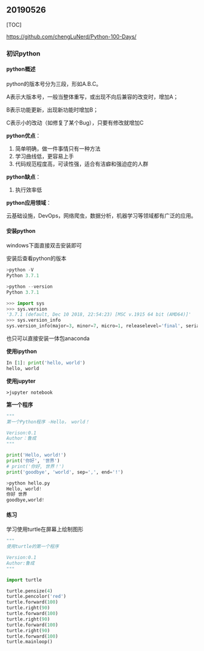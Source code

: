 ## 20190526

[TOC]

https://github.com/chengLuNerd/Python-100-Days/

### 初识python

#### python概述

python的版本号分为三段，形如A.B.C。

A表示大版本号，一般当整体重写，或出现不向后兼容的改变时，增加A；

B表示功能更新，出现新功能时增加B；

C表示小的改动（如修复了某个Bug），只要有修改就增加C



**python优点**：

1. 简单明确，做一件事情只有一种方法
2. 学习曲线低，更容易上手
3. 代码规范程度高，可读性强，适合有洁癖和强迫症的人群

**python缺点**：

1. 执行效率低



**python应用领域**：

云基础设施，DevOps，网络爬虫，数据分析，机器学习等领域都有广泛的应用。



#### 安装python

windows下面直接双击安装即可

安装后查看python的版本

```python
>python -V
Python 3.7.1

>python --version
Python 3.7.1

>>> import sys
>>> sys.version
'3.7.1 (default, Dec 10 2018, 22:54:23) [MSC v.1915 64 bit (AMD64)]'
>>> sys.version_info
sys.version_info(major=3, minor=7, micro=1, releaselevel='final', serial=0)
```



也只可以直接安装一体包anaconda

**使用ipython**

```python
In [1]: print('hello, world')
hello, world
```



**使用jupyter**

```
>jupyter notebook
```



**第一个程序**

```python
"""
第一个Python程序 -Hello， world！

Verison:0.1
Author：鲁成
"""

print('Hello, world!')
print('你好', '世界')
# print('你好, 世界！')
print('goodbye', 'world', sep=',', end='!')
```

```python
>python hello.py
Hello, world!
你好 世界
goodbye,world!
```



#### 练习

学习使用turtle在屏幕上绘制图形

```python
"""
使用turtle的第一个程序

Version:0.1
Author:鲁成
"""

import turtle

turtle.pensize(4)
turtle.pencolor('red')
turtle.forward(100)
turtle.right(90)
turtle.forward(100)
turtle.right(90)
turtle.forward(100)
turtle.right(90)
turtle.forward(100)
turtle.mainloop()
```







